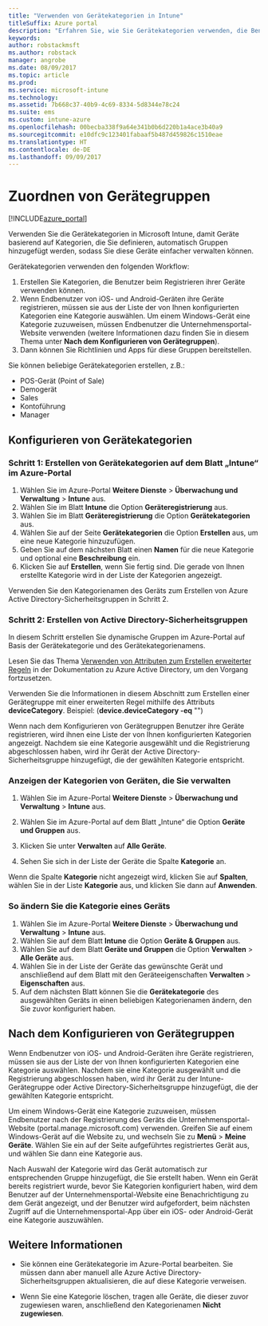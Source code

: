 ```yaml
---
title: "Verwenden von Gerätekategorien in Intune"
titleSuffix: Azure portal
description: "Erfahren Sie, wie Sie Gerätekategorien verwenden, die Benutzer beim Registrieren ihrer Geräte in Intune auswählen können.\""
keywords: 
author: robstackmsft
ms.author: robstack
manager: angrobe
ms.date: 08/09/2017
ms.topic: article
ms.prod: 
ms.service: microsoft-intune
ms.technology: 
ms.assetid: 7b668c37-40b9-4c69-8334-5d8344e78c24
ms.suite: ems
ms.custom: intune-azure
ms.openlocfilehash: 00becba338f9a64e341b0b6d220b1a4ace3b40a9
ms.sourcegitcommit: e10dfc9c123401fabaaf5b487d459826c1510eae
ms.translationtype: HT
ms.contentlocale: de-DE
ms.lasthandoff: 09/09/2017
---
```

# <a name="map-device-groups"></a>Zuordnen von Gerätegruppen


[!INCLUDE[azure_portal](./includes/azure_portal.md)]

Verwenden Sie die Gerätekategorien in Microsoft Intune, damit Geräte basierend auf Kategorien, die Sie definieren, automatisch Gruppen hinzugefügt werden, sodass Sie diese Geräte einfacher verwalten können.

Gerätekategorien verwenden den folgenden Workflow:
1. Erstellen Sie Kategorien, die Benutzer beim Registrieren ihrer Geräte verwenden können.
3. Wenn Endbenutzer von iOS- und Android-Geräten ihre Geräte registrieren, müssen sie aus der Liste der von Ihnen konfigurierten Kategorien eine Kategorie auswählen. Um einem Windows-Gerät eine Kategorie zuzuweisen, müssen Endbenutzer die Unternehmensportal-Website verwenden (weitere Informationen dazu finden Sie in diesem Thema unter **Nach dem Konfigurieren von Gerätegruppen**).
4. Dann können Sie Richtlinien und Apps für diese Gruppen bereitstellen.

Sie können beliebige Gerätekategorien erstellen, z.B.:
- POS-Gerät (Point of Sale)
- Demogerät
- Sales
- Kontoführung
- Manager

## <a name="how-to-configure-device-categories"></a>Konfigurieren von Gerätekategorien

### <a name="step-1---create-device-categories-in-the-intune-blade-of-the-azure-portal"></a>Schritt 1: Erstellen von Gerätekategorien auf dem Blatt „Intune“ im Azure-Portal
1. Wählen Sie im Azure-Portal **Weitere Dienste** > **Überwachung und Verwaltung** > **Intune** aus.
3. Wählen Sie im Blatt **Intune** die Option **Geräteregistrierung** aus.
3. Wählen Sie im Blatt **Geräteregistrierung** die Option **Gerätekategorien** aus.
4. Wählen Sie auf der Seite **Gerätekategorien** die Option **Erstellen** aus, um eine neue Kategorie hinzuzufügen.
5. Geben Sie auf dem nächsten Blatt einen **Namen** für die neue Kategorie und optional eine **Beschreibung** ein.
6. Klicken Sie auf **Erstellen**, wenn Sie fertig sind. Die gerade von Ihnen erstellte Kategorie wird in der Liste der Kategorien angezeigt.

Verwenden Sie den Kategorienamen des Geräts zum Erstellen von Azure Active Directory-Sicherheitsgruppen in Schritt 2.

### <a name="step-2---create-azure-active-directory-security-groups"></a>Schritt 2: Erstellen von Active Directory-Sicherheitsgruppen
In diesem Schritt erstellen Sie dynamische Gruppen im Azure-Portal auf Basis der Gerätekategorie und des Gerätekategorienamens.

Lesen Sie das Thema [Verwenden von Attributen zum Erstellen erweiterter Regeln](https://azure.microsoft.com/documentation/articles/active-directory-accessmanagement-groups-with-advanced-rules/#using-attributes-to-create-rules-for-device-objects) in der Dokumentation zu Azure Active Directory, um den Vorgang fortzusetzen. 

Verwenden Sie die Informationen in diesem Abschnitt zum Erstellen einer Gerätegruppe mit einer erweiterten Regel mithilfe des Attributs **deviceCategory**. Beispiel: (**device.deviceCategory -eq** "*<the device category name you got from the Azure portal>*")

Wenn nach dem Konfigurieren von Gerätegruppen Benutzer ihre Geräte registrieren, wird ihnen eine Liste der von Ihnen konfigurierten Kategorien angezeigt. Nachdem sie eine Kategorie ausgewählt und die Registrierung abgeschlossen haben, wird ihr Gerät der Active Directory-Sicherheitsgruppe hinzugefügt, die der gewählten Kategorie entspricht.

### <a name="how-to-view-the-categories-of-devices-you-manage"></a>Anzeigen der Kategorien von Geräten, die Sie verwalten

1.  Wählen Sie im Azure-Portal **Weitere Dienste** > **Überwachung und Verwaltung** > **Intune** aus.

2. Wählen Sie im Azure-Portal auf dem Blatt „Intune“ die Option **Geräte und Gruppen** aus.

3.  Klicken Sie unter **Verwalten** auf **Alle Geräte**.

4.  Sehen Sie sich in der Liste der Geräte die Spalte **Kategorie** an.

Wenn die Spalte **Kategorie** nicht angezeigt wird, klicken Sie auf **Spalten**, wählen Sie in der Liste **Kategorie** aus, und klicken Sie dann auf **Anwenden**.

### <a name="to-change-the-category-of-a-device"></a>So ändern Sie die Kategorie eines Geräts

1. Wählen Sie im Azure-Portal **Weitere Dienste** > **Überwachung und Verwaltung** > **Intune** aus.
3. Wählen Sie auf dem Blatt **Intune** die Option **Geräte & Gruppen** aus.
4. Wählen Sie auf dem Blatt **Geräte und Gruppen** die Option **Verwalten** > **Alle Geräte** aus.
5. Wählen Sie in der Liste der Geräte das gewünschte Gerät und anschließend auf dem Blatt mit den Geräteeigenschaften **Verwalten** > **Eigenschaften** aus.
6. Auf dem nächsten Blatt können Sie die **Gerätekategorie** des ausgewählten Geräts in einen beliebigen Kategorienamen ändern, den Sie zuvor konfiguriert haben.

## <a name="after-you-configure-device-groups"></a>Nach dem Konfigurieren von Gerätegruppen

Wenn Endbenutzer von iOS- und Android-Geräten ihre Geräte registrieren, müssen sie aus der Liste der von Ihnen konfigurierten Kategorien eine Kategorie auswählen. Nachdem sie eine Kategorie ausgewählt und die Registrierung abgeschlossen haben, wird ihr Gerät zu der Intune-Gerätegruppe oder Active Directory-Sicherheitsgruppe hinzugefügt, die der gewählten Kategorie entspricht.

Um einem Windows-Gerät eine Kategorie zuzuweisen, müssen Endbenutzer nach der Registrierung des Geräts die Unternehmensportal-Website (portal.manage.microsoft.com) verwenden. Greifen Sie auf einem Windows-Gerät auf die Website zu, und wechseln Sie zu **Menü** > **Meine Geräte**. Wählen Sie ein auf der Seite aufgeführtes registriertes Gerät aus, und wählen Sie dann eine Kategorie aus. 

Nach Auswahl der Kategorie wird das Gerät automatisch zur entsprechenden Gruppe hinzugefügt, die Sie erstellt haben. Wenn ein Gerät bereits registriert wurde, bevor Sie Kategorien konfiguriert haben, wird dem Benutzer auf der Unternehmensportal-Website eine Benachrichtigung zu dem Gerät angezeigt, und der Benutzer wird aufgefordert, beim nächsten Zugriff auf die Unternehmensportal-App über ein iOS- oder Android-Gerät eine Kategorie auszuwählen.

## <a name="further-information"></a>Weitere Informationen
- Sie können eine Gerätekategorie im Azure-Portal bearbeiten. Sie müssen dann aber manuell alle Azure Active Directory-Sicherheitsgruppen aktualisieren, die auf diese Kategorie verweisen.

- Wenn Sie eine Kategorie löschen, tragen alle Geräte, die dieser zuvor zugewiesen waren, anschließend den Kategorienamen **Nicht zugewiesen**.


